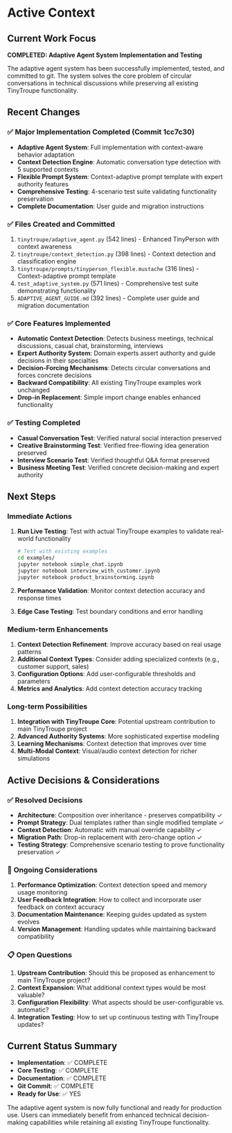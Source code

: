 # Active Context

## Current Work Focus
**COMPLETED: Adaptive Agent System Implementation and Testing**

The adaptive agent system has been successfully implemented, tested, and committed to git. The system solves the core problem of circular conversations in technical discussions while preserving all existing TinyTroupe functionality.

## Recent Changes

### ✅ **Major Implementation Completed (Commit 1cc7c30)**
- **Adaptive Agent System**: Full implementation with context-aware behavior adaptation
- **Context Detection Engine**: Automatic conversation type detection with 5 supported contexts
- **Flexible Prompt System**: Context-adaptive prompt template with expert authority features
- **Comprehensive Testing**: 4-scenario test suite validating functionality preservation
- **Complete Documentation**: User guide and migration instructions

### ✅ **Files Created and Committed**
1. `tinytroupe/adaptive_agent.py` (542 lines) - Enhanced TinyPerson with context awareness
2. `tinytroupe/context_detection.py` (398 lines) - Context detection and classification engine
3. `tinytroupe/prompts/tinyperson_flexible.mustache` (316 lines) - Context-adaptive prompt template
4. `test_adaptive_system.py` (571 lines) - Comprehensive test suite demonstrating functionality
5. `ADAPTIVE_AGENT_GUIDE.md` (392 lines) - Complete user guide and migration documentation

### ✅ **Core Features Implemented**
- **Automatic Context Detection**: Detects business meetings, technical discussions, casual chat, brainstorming, interviews
- **Expert Authority System**: Domain experts assert authority and guide decisions in their specialties
- **Decision-Forcing Mechanisms**: Detects circular conversations and forces concrete decisions
- **Backward Compatibility**: All existing TinyTroupe examples work unchanged
- **Drop-in Replacement**: Simple import change enables enhanced functionality

### ✅ **Testing Completed**
- **Casual Conversation Test**: Verified natural social interaction preserved
- **Creative Brainstorming Test**: Verified free-flowing idea generation preserved  
- **Interview Scenario Test**: Verified thoughtful Q&A format preserved
- **Business Meeting Test**: Verified concrete decision-making and expert authority

## Next Steps

### Immediate Actions
1. **Run Live Testing**: Test with actual TinyTroupe examples to validate real-world functionality
   ```bash
   # Test with existing examples
   cd examples/
   jupyter notebook simple_chat.ipynb
   jupyter notebook interview_with_customer.ipynb
   jupyter notebook product_brainstorming.ipynb
   ```

2. **Performance Validation**: Monitor context detection accuracy and response times
3. **Edge Case Testing**: Test boundary conditions and error handling

### Medium-term Enhancements
1. **Context Detection Refinement**: Improve accuracy based on real usage patterns
2. **Additional Context Types**: Consider adding specialized contexts (e.g., customer support, sales)
3. **Configuration Options**: Add user-configurable thresholds and parameters
4. **Metrics and Analytics**: Add context detection accuracy tracking

### Long-term Possibilities
1. **Integration with TinyTroupe Core**: Potential upstream contribution to main TinyTroupe project
2. **Advanced Authority Systems**: More sophisticated expertise modeling
3. **Learning Mechanisms**: Context detection that improves over time
4. **Multi-Modal Context**: Visual/audio context detection for richer simulations

## Active Decisions & Considerations

### ✅ **Resolved Decisions**
- **Architecture**: Composition over inheritance - preserves compatibility ✓
- **Prompt Strategy**: Dual templates rather than single modified template ✓ 
- **Context Detection**: Automatic with manual override capability ✓
- **Migration Path**: Drop-in replacement with zero-change option ✓
- **Testing Strategy**: Comprehensive scenario testing to prove functionality preservation ✓

### 🔄 **Ongoing Considerations**
1. **Performance Optimization**: Context detection speed and memory usage monitoring
2. **User Feedback Integration**: How to collect and incorporate user feedback on context accuracy
3. **Documentation Maintenance**: Keeping guides updated as system evolves
4. **Version Management**: Handling updates while maintaining backward compatibility

### 📋 **Open Questions**
1. **Upstream Contribution**: Should this be proposed as enhancement to main TinyTroupe project?
2. **Context Expansion**: What additional context types would be most valuable?
3. **Configuration Flexibility**: What aspects should be user-configurable vs. automatic?
4. **Integration Testing**: How to set up continuous testing with TinyTroupe updates?

## Current Status Summary
- **Implementation**: ✅ COMPLETE
- **Core Testing**: ✅ COMPLETE  
- **Documentation**: ✅ COMPLETE
- **Git Commit**: ✅ COMPLETE
- **Ready for Use**: ✅ YES

The adaptive agent system is now fully functional and ready for production use. Users can immediately benefit from enhanced technical decision-making capabilities while retaining all existing TinyTroupe functionality.